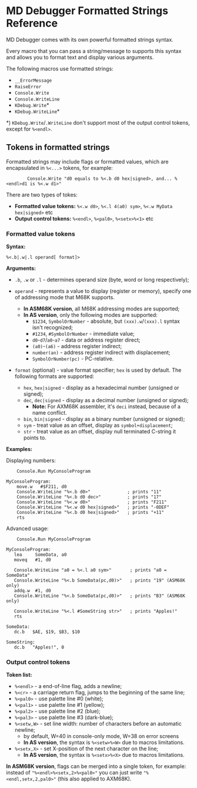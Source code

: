 
# MD Debugger Formatted Strings Reference

MD Debugger comes with its own powerful formatted strings syntax.

Every macro that you can pass a string/message to supports this syntax and allows you to format text and display various arguments.

The following macros use formatted strings:

- `__ErrorMessage`
- `RaiseError`
- `Console.Write`
- `Console.WriteLine`
- `KDebug.Write`*
- `KDebug.WriteLine`*

*) `KDebug.Write`/`.WriteLine` don't support most of the output control tokens, except for `%<endl>`.

## Tokens in formatted strings

Formatted strings may include flags or formatted values, which are encapsulated in `%<...>` tokens, for example:

```m68k
        Console.Write "d0 equals to %<.b d0 hex|signed>, and... %<endl>d1 is %<.w d1>"
```

There are two types of tokes:

- **Formatted value tokens:** `%<.w d0>`, `%<.l 4(a0) sym>`, `%<.w MyData hex|signed>` etc
- **Output control tokens:** `%<endl>`, `%<pal0>`, `%<setx>%<1>` etc

### Formatted value tokens

**Syntax:**

	%<.b|.w|.l operand[ format]>

**Arguments:**

- `.b`, `.w` or `.l` - determines operand size (byte, word or long respectively);

- `operand` - represents a value to display (register or memory), specify one of addressing mode that M68K supports.
	- __In ASM68K version__, all M68K addressing modes are supported;
	- __In AS version__, only the following modes are supported:
	  - `$1234`, `SymbolOrNumber` - absolute, but `(xxx).w`/`(xxx).l` syntax isn't recognized;
	  - `#1234`, `#SymbolOrNumber` - immediate value;
	  - `d0`-`d7`/`a0`-`a7` - data or address register direct;
	  - `(a0)`-`(a6)` - address register indirect;
	  - `number(an)` - address register indirect with displacement;
	  - `SymbolOrNumber(pc)` - PC-relative.

- `format` (optional) - value format specifier; `hex` is used by default. The following formats are supported:
	- `hex`, `hex|signed` - display as a hexadecimal number (unsigned or signed);
	- `dec`, `dec|signed` - display as a decimal number (unsigned or signed);
		- **Note:** For AXM68K assembler, it's `deci` instead, because of a name conflict.
	- `bin`, `bin|signed` - display as a binary number (unsigned or signed);
	- `sym` - treat value as an offset, display as `symbol+displacement`;
	- `str` - treat value as an offset, display null terminated C-string it points to.

**Examples:**

Displaying numbers:

```m68k
	Console.Run MyConsoleProgram

MyConsoleProgram:
    move.w   #$F211, d0
    Console.WriteLine "%<.b d0>"              ; prints "11"
    Console.WriteLine "%<.b d0 dec>"          ; prints "17"
    Console.WriteLine "%<.w d0>"              ; prints "F211"
    Console.WriteLine "%<.w d0 hex|signed>"   ; prints "-0DEF"
    Console.WriteLine "%<.b d0 hex|signed>"   ; prints "+11"
    rts
```

Advanced usage:

```m68k
	Console.Run MyConsoleProgram

MyConsoleProgram:
   lea     SomeData, a0
   moveq   #1, d0
 
   Console.WriteLine "a0 = %<.l a0 sym>"       ; prints "a0 = SomeData"
   Console.WriteLine "%<.b SomeData(pc,d0)>"   ; prints "19" (ASM68K only)
   addq.w  #1, d0
   Console.WriteLine "%<.b SomeData(pc,d0)>"   ; prints "B3" (ASM68K only)

   Console.WriteLine "%<.l #SomeString str>"   ; prints "Apples!"
   rts
 
SomeData:
   dc.b   $AE, $19, $B3, $10
 
SomeString:
   dc.b   "Apples!", 0
```

### Output control tokens

**Token list:**

- `%<endl>` - a end-of-line flag, adds a newline;
- `%<cr>` - a carriage return flag, jumps to the beginning of the same line;
- `%<pal0>` - use palette line #0 (white);
- `%<pal1>` - use palette line #1 (yellow);
- `%<pal2>` - use palette line #2 (blue);
- `%<pal3>` - use palette line #3 (dark-blue);
- `%<setw,W>` - set line width: number of characters before an automatic newline;
	- by default, W=40 in console-only mode, W=38 on error screens
	- __In AS version__, the syntax is `%<setw>%<W>` due to macros limitations.
- `%<setx,X>` - set X-position of the next character on the line;
	- __In AS version__, the syntax is `%<setx>%<X>` due to macros limitations.

__In ASM68K version__, flags can be merged into a single token, for example: instead of `"%<endl>%<setx,2>%<pal0>"` you can just write `"%<endl,setx,2,pal0>"` (this also applied to AXM68K).
